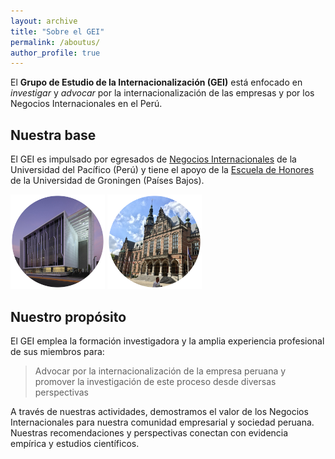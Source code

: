 ```yaml
---
layout: archive
title: "Sobre el GEI"
permalink: /aboutus/
author_profile: true
---
```


El **Grupo de Estudio de la Internacionalización (GEI)** está enfocado en *investigar* y *advocar* por la internacionalización de las empresas y por los Negocios Internacionales en el Perú.  


## Nuestra base

El GEI es impulsado por egresados de [Negocios Internacionales](https://admision.up.edu.pe/carreras/negocios-internacionales/) de la Universidad del Pacífico (Perú) y tiene el apoyo de la [Escuela de Honores](https://www.rug.nl/education/honours-college/?lang=en) de la Universidad de Groningen (Países Bajos).



<p float="center">
  <img alt="Negocios Internacionales UP" src="/images/up.png" width="30%" /> 
  <img alt="Honours College, University of Groningen" src="/images/rug.png" width="30%" /> 
</p>




<!--
por egresados de [Negocios Internacionales](https://admision.up.edu.pe/carreras/negocios-internacionales/) de la Universidad del Pacífico y es un esfuerzo apoyado por la Escuela de Honores ([Honours College](https://www.rug.nl/education/honours-college/?lang=en)) de la Universidad de Groningen, Países Bajos.


ISG - GEI emplea la formación investigadora y diversa experiencia profesional de sus miembros para demostrar el valor de los Negocios Internacionales para las empresa peruanas y nuestra sociedad.  En esta actividad, nuestras recomendaciones y perspectivas ofrecidas a la comunidad empresarial y sociedad están basadas en evidencia y estudios científicos. 

-->

## Nuestro propósito

El GEI emplea la formación investigadora y la amplia experiencia profesional de sus miembros para:

> Advocar por la internacionalización de la empresa peruana y promover la investigación de este proceso desde diversas perspectivas

A través de nuestras actividades, demostramos el valor de los Negocios Internacionales para nuestra comunidad empresarial y sociedad peruana. Nuestras recomendaciones y perspectivas conectan con evidencia empírica y estudios científicos.

<!--
###  CALL FOR INSIGHTS 2023

En la primera mitad de junio 2023 realizaremos en la Universidad del Pacífico la 1ra conferencia por la creación de ISG - GEI. Nuestro [CALL FOR INSIGHTS](https://isg-gei.github.io/files/Call-for-Insights-NNII-UP-2023.pdf) busca presentar a la comunidad empresarial y sociedad el significado (y reto) de realizar Negocios Internacionales: *contribuir a generar valor en más de un lugar—más allá de las fronteras de nuestro país.*

Si desea participar en la conferencia, por favor revise nuestro [boletín informativo (click aquí)](https://isg-gei.github.io/call2023/), las instrucciones en el [CALL FOR INSIGHTS (click aquí)](https://isg-gei.github.io/files/Call-for-Insights-NNII-UP-2023.pdf) y envíe su propuesta antes del 20 de mayo del 2023 al correo indicado en la convocatoria.
-->
